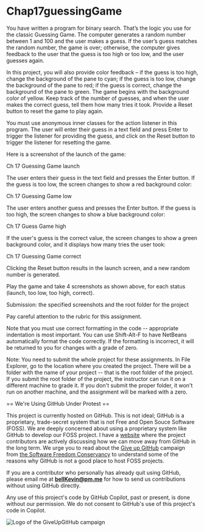 # Chap17guessingGame
You have written a program for binary search. That’s the logic you use for the classic Guessing Game. The computer generates a random number between 1 and 100 and the user makes a guess. If the user’s guess matches the random number, the game is over; otherwise, the computer gives feedback to the user that the guess is too high or too low, and the user guesses again.

In this project, you will also provide color feedback – if the guess is too high, change the background of the pane to cyan; if the guess is too low, change the background of the pane to red; if the guess is correct, change the background of the pane to green. The game begins with the background color of yellow. Keep track of the number of guesses, and when the user makes the correct guess, tell them how many tries it took. Provide a Reset button to reset the game to play again.

You must use anonymous inner classes for the action listener in this program. The user will enter their guess in a text field and press Enter to trigger the listener for providing the guess, and click on the Reset button to trigger the listener for resetting the game.

Here is a screenshot of the launch of the game:

Ch 17 Guessing Game launch

The user enters their guess in the text field and presses the Enter button. If the guess is too low, the screen changes to show a red background color:

Ch 17 Guessing Game low

The user enters another guess and presses the Enter button. If the guess is too high, the screen changes to show a blue background color:

Ch 17 Guess Game high

If the user's guess is the correct value, the screen changes to show a green background color, and it displays how many tries the user took:

Ch 17 Guessing Game correct

Clicking the Reset button results in the launch screen, and a new random number is generated.

Play the game and take 4 screenshots as shown above, for each status (launch, too low, too high, correct).

 

Submission: the specified screenshots and the root folder for the project

Pay careful attention to the rubric for this assignment.

Note that you must use correct formatting in the code -- appropriate indentation is most important. You can use Shift-Alt-F to have NetBeans automatically format the code correctly. If the formatting is incorrect, it will be returned to you for changes with a grade of zero.

Note: You need to submit the whole project for these assignments. In File Explorer, go to the location where you created the project. There will be a folder with the name of your project -- that is the root folder of the project.  If you submit the root folder of the project, the instructor can run it on a different machine to grade it. If you don't submit the proper folder, it won't run on another machine, and the assignment will be marked with a zero.


== We're Using GitHub Under Protest ==

This project is currently hosted on GitHub.  This is not ideal; GitHub is a
proprietary, trade-secret system that is not Free and Open Souce Software
(FOSS).  We are deeply concerned about using a proprietary system like GitHub
to develop our FOSS project. I have a [website](https://bellKevin.me) where the
project contributors are actively discussing how we can move away from GitHub
in the long term.  We urge you to read about the [Give up GitHub](https://GiveUpGitHub.org) campaign 
from [the Software Freedom Conservancy](https://sfconservancy.org) to understand some of the reasons why GitHub is not 
a good place to host FOSS projects.

If you are a contributor who personally has already quit using GitHub, please
email me at **bellKevin@pm.me** for how to send us contributions without
using GitHub directly.

Any use of this project's code by GitHub Copilot, past or present, is done
without our permission.  We do not consent to GitHub's use of this project's
code in Copilot.

![Logo of the GiveUpGitHub campaign](https://sfconservancy.org/img/GiveUpGitHub.png)
